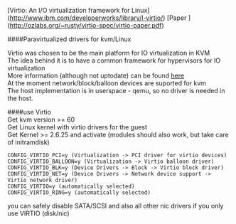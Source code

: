 [Virtio: An I/O virtualization framework for Linux] (http://www.ibm.com/developerworks/library/l-virtio/)
[Paper ] (http://ozlabs.org/~rusty/virtio-spec/virtio-paper.pdf)

####Paravirtualized drivers for kvm/Linux    

Virtio was chosen to be the main platform for IO virtualization in KVM    
The idea behind it is to have a common framework for hypervisors for IO virtualization    
More information (although not uptodate) can be found [here](http://www.linux-kvm.org/wiki/images/d/dd/KvmForum2007%24kvm_pv_drv.pdf)    
At the moment network/block/balloon devices are suported for kvm    
The host implementation is in userspace - qemu, so no driver is needed in the host.     
    
####use Virtio   
Get kvm version >= 60    
Get Linux kernel with virtio drivers for the guest     
Get Kernel >= 2.6.25 and activate (modules should also work, but take care of initramdisk)      

    CONFIG_VIRTIO_PCI=y (Virtualization -> PCI driver for virtio devices)    
    CONFIG_VIRTIO_BALLOON=y (Virtualization -> Virtio balloon driver)    
    CONFIG_VIRTIO_BLK=y (Device Drivers -> Block -> Virtio block driver)    
    CONFIG_VIRTIO_NET=y (Device Drivers -> Network device support -> Virtio network driver)    
    CONFIG_VIRTIO=y (automatically selected)    
    CONFIG_VIRTIO_RING=y (automatically selected)    
    
you can safely disable SATA/SCSI and also all other nic drivers if you only use VIRTIO (disk/nic)      


